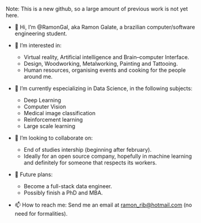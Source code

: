 Note: This is a new github, so a large amount of previous work is not yet here.
- 👋 Hi, I’m @RamonGal, aka Ramon Galate, a brazilian computer/software engineering student.
- 👀 I’m interested in:
  - Virtual reality, Artificial intelligence and Brain–computer Interface.
  - Design, Woodworking, Metalworking, Painting and Tattooing.
  - Human resources, organising events and cooking for the people around me.
- 🌱 I’m currently especializing in Data Science, in the following subjects:
  - Deep Learning
  - Computer Vision
  - Medical image classification
  - Reinforcement learning
  - Large scale learning
- 💞️ I’m looking to collaborate on:
  - End of studies intership (beginning after february).
  - Ideally for an open source company, hopefully in machine learning and definitely for someone that respects its workers.
- 🚀 Future plans:
  - Become a full-stack data engineer.
  - Possibly finish a PhD and MBA.

- 📫 How to reach me: 
Send me an email at ramon_rib@hotmail.com (no need for formalities).

<!---
RamonGal/RamonGal is a ✨ special ✨ repository because its `README.md` (this file) appears on your GitHub profile.
You can click the Preview link to take a look at your changes.
--->
